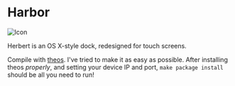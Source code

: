 # Harbor

![Icon](https://raw.githubusercontent.com/n9y25ah7/Herbert/master/readme_resources/icon.png "Harbor")



Herbert is an OS X-style dock, redesigned for touch screens.

Compile with [theos](https://github.com/dhowett/theos). I've tried to make it as easy as possible. After installing theos *properly*, and setting your device IP and port, `make package install` should be all you need to run!
